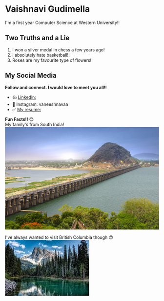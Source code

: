 # Vaishnavi Gudimella 

I'm a first year Computer Science at Western University!!

## Two Truths and a Lie 

1. I won a silver medal in chess a few years ago!
2. I absolutely hate basketball!!
3. Roses are my favourite type of flowers!

## My Social Media

**Follow and connect. I would love to meet you all!!**

- 👍 [Linkedin: ](https://www.linkedin.com/in/vaishnavi-gudimella)
- 🫶 Instagram: vaneeshnavaa
- ✅ [My resume: ](https://docs.google.com/document/d/1OJ7zBi5sGba9eWTo9me3oi9G8d8mWWMfR6eh9tek9r4/edit?usp=sharing)

**Fun Facts!!** 😊\
My family's from South India!
![Vijayawada!](vijayawada.jpg "Vijayawada is a major city in Andhra Pradhesh - a Telugu speaking state of India")

I've always wanted to visit British Columbia though 😍\
![BC!](BC.jpg)


